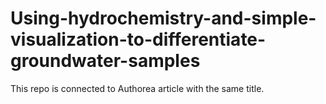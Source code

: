 # Using-hydrochemistry-and-simple-visualization-to-differentiate-groundwater-samples
This repo is connected to Authorea article with the same title. 
